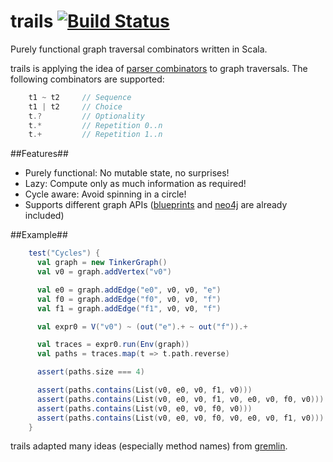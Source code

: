 trails [![Build Status](https://secure.travis-ci.org/danielkroeni/trails.png?branch=master)](http://travis-ci.org/danielkroeni/trails)
======

Purely functional graph traversal combinators written in Scala.

trails is applying the idea of [parser combinators](http://en.wikipedia.org/wiki/Parser_combinator) to graph traversals.
The following combinators are supported:
```scala
    t1 ~ t2     // Sequence
    t1 | t2     // Choice
    t.?         // Optionality
    t.*         // Repetition 0..n
    t.+         // Repetition 1..n
```

##Features##

* Purely functional: No mutable state, no surprises!
* Lazy: Compute only as much information as required!
* Cycle aware: Avoid spinning in a circle!
* Supports different graph APIs ([blueprints](https://github.com/tinkerpop/blueprints/wiki) and [neo4j](http://www.neo4j.org/) are already included)

##Example##
```scala
    test("Cycles") {
      val graph = new TinkerGraph()
      val v0 = graph.addVertex("v0")

      val e0 = graph.addEdge("e0", v0, v0, "e")
      val f0 = graph.addEdge("f0", v0, v0, "f")
      val f1 = graph.addEdge("f1", v0, v0, "f")

      val expr0 = V("v0") ~ (out("e").+ ~ out("f")).+

      val traces = expr0.run(Env(graph))
      val paths = traces.map(t => t.path.reverse)

      assert(paths.size === 4)

      assert(paths.contains(List(v0, e0, v0, f1, v0)))
      assert(paths.contains(List(v0, e0, v0, f1, v0, e0, v0, f0, v0)))
      assert(paths.contains(List(v0, e0, v0, f0, v0)))
      assert(paths.contains(List(v0, e0, v0, f0, v0, e0, v0, f1, v0)))
    }
```

trails adapted many ideas (especially method names) from [gremlin](https://github.com/tinkerpop/gremlin/wiki).
